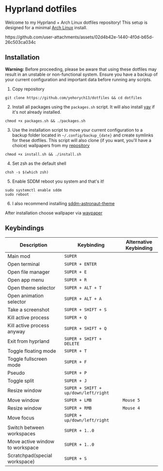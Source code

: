 # Hyprland dotfiles

Welcome to my Hyprland + Arch Linux dotfiles repository! This setup is designed for a minimal [Arch Linux](https://wiki.archlinux.org/title/Arch_Linux) install.
<p>https://github.com/user-attachments/assets/02d4b42e-1440-4f0d-b65d-26c503ca034c</p>

## Installation

**Warning:** Before proceeding, please be aware that using these dotfiles may result in an unstable or non-functional system.  Ensure you have a backup of your current configuration and important data before running any scripts.

1. Copy repository
```shell
git clone https://github.com/yehorych13/dotfiles && cd dotfiles
```
2. Install all packages using the `packages.sh` script. It will also install [yay](https://github.com/Jguer/yay) if it's not already installed.
```shell
chmod +x packages.sh && ./packages.sh
```
 
3. Use the installation script to move your current configuration to a backup folder located in `~/.config/backup_{date}` and create symlinks for these dotfiles. This script will also clone (if you want, you'll have a choice) wallpapers from my [repository](https://github.com/yehorych13/wallpapers)
```shell
chmod +x install.sh && ./install.sh
```

4. Set zsh as the default shell
```
chsh -s $(which zsh)
```

5. Enable SDDM reboot you system and that's it!
```shell
sudo systemctl enable sddm
sudo reboot
```

6. I also recommend installing [sddm-astronaut-theme](https://github.com/Keyitdev/sddm-astronaut-theme)

After installation choose wallpaper via [waypaper](https://github.com/anufrievroman/waypaper)
## Keybindings
|Description|Keybinding|Alternative Keybinding                        
|----------------|-------------------------------|-------------|
|Main mod        |`SUPER`                        ||
|Open terminal   |`SUPER + ENTER`            ||
|Open file manager|`SUPER + E`||
|Open app menu|`SUPER + R`||
|Open theme selector|`SUPER + ALT + T`||
|Open animation selector|`SUPER + ALT + A`||
|Take a screenshot|`SUPER + SHIFT + S`||
|Kill active process|`SUPER + Q`||
|Kill active process anyway|`SUPER + SHIFT + Q`||
|Exit from hyprland|`SUPER + SHIFT + DELETE`||
|Toggle floating mode|`SUPER + T`||
|Toggle fullscreen mode|`SUPER + F`||
|Pseudo|`SUPER + P`||
|Toggle split|`SUPER + J`||
|Resize window|`SUPER + SHIFT + up/down/left/right`||
|Move window|`SUPER + LMB`|`Mouse 5`|
|Resize window|`SUPER + RMB`|`Mouse 4`|
|Move focus|`SUPER + up/down/left/right`|
|Switch between workspaces|`SUPER + 1..0`|
|Move active window to workspace|`SUPER + 1..0`|
|Scratchpad(special workspace)|`SUPER + S`|
